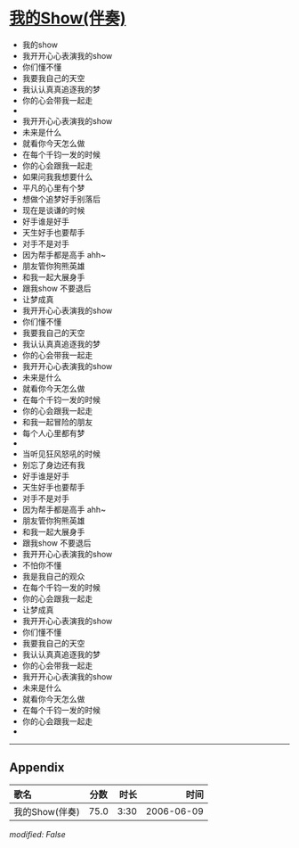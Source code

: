 # [我的Show(伴奏)](https://music.163.com/song?id=169259)

* 我的show
* 我开开心心表演我的show
* 你们懂不懂
* 我要我自己的天空
* 我认认真真追逐我的梦
* 你的心会带我一起走
* 
* 我开开心心表演我的show
* 未来是什么
* 就看你今天怎么做
* 在每个千钧一发的时候
* 你的心会跟我一起走
* 如果问我我想要什么
* 平凡的心里有个梦
* 想做个追梦好手别落后
* 现在是谈谦的时候
* 好手谁是好手
* 天生好手也要帮手
* 对手不是对手
* 因为帮手都是高手 ahh~
* 朋友管你狗熊英雄
* 和我一起大展身手
* 跟我show 不要退后
* 让梦成真
* 我开开心心表演我的show
* 你们懂不懂
* 我要我自己的天空
* 我认认真真追逐我的梦
* 你的心会带我一起走
* 我开开心心表演我的show
* 未来是什么
* 就看你今天怎么做
* 在每个千钧一发的时候
* 你的心会跟我一起走
* 和我一起冒险的朋友
* 每个人心里都有梦
* 
* 当听见狂风怒吼的时候
* 别忘了身边还有我
* 好手谁是好手
* 天生好手也要帮手
* 对手不是对手
* 因为帮手都是高手 ahh~
* 朋友管你狗熊英雄
* 和我一起大展身手
* 跟我show 不要退后
* 我开开心心表演我的show
* 不怕你不懂
* 我是我自己的观众
* 在每个千钧一发的时候
* 你的心会跟我一起走
* 让梦成真
* 我开开心心表演我的show
* 你们懂不懂
* 我要我自己的天空
* 我认认真真追逐我的梦
* 你的心会带我一起走
* 我开开心心表演我的show
* 未来是什么
* 就看你今天怎么做
* 在每个千钧一发的时候
* 你的心会跟我一起走
* 


---

## Appendix

|歌名|分数|时长|时间|
|:---|:---:|---:|---:|
|我的Show(伴奏)|75.0|3:30|2006-06-09

*modified: False*